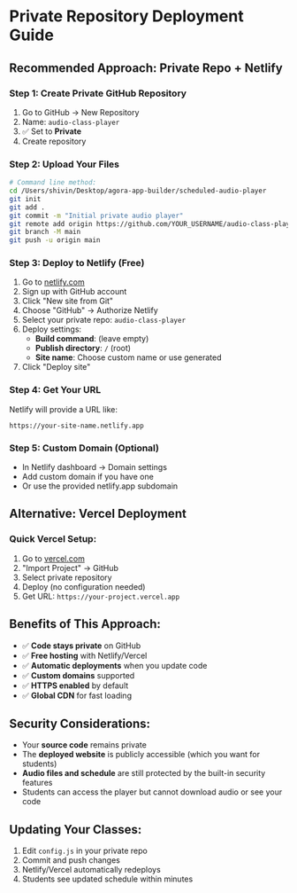 # Private Repository Deployment Guide

## Recommended Approach: Private Repo + Netlify

### Step 1: Create Private GitHub Repository
1. Go to GitHub → New Repository
2. Name: `audio-class-player`
3. ✅ Set to **Private**
4. Create repository

### Step 2: Upload Your Files
```bash
# Command line method:
cd /Users/shivin/Desktop/agora-app-builder/scheduled-audio-player
git init
git add .
git commit -m "Initial private audio player"
git remote add origin https://github.com/YOUR_USERNAME/audio-class-player.git
git branch -M main
git push -u origin main
```

### Step 3: Deploy to Netlify (Free)
1. Go to [netlify.com](https://netlify.com)
2. Sign up with GitHub account
3. Click "New site from Git"
4. Choose "GitHub" → Authorize Netlify
5. Select your private repo: `audio-class-player`
6. Deploy settings:
   - **Build command**: (leave empty)
   - **Publish directory**: `/` (root)
   - **Site name**: Choose custom name or use generated
7. Click "Deploy site"

### Step 4: Get Your URL
Netlify will provide a URL like:
```
https://your-site-name.netlify.app
```

### Step 5: Custom Domain (Optional)
- In Netlify dashboard → Domain settings
- Add custom domain if you have one
- Or use the provided netlify.app subdomain

## Alternative: Vercel Deployment

### Quick Vercel Setup:
1. Go to [vercel.com](https://vercel.com)
2. "Import Project" → GitHub
3. Select private repository
4. Deploy (no configuration needed)
5. Get URL: `https://your-project.vercel.app`

## Benefits of This Approach:
- ✅ **Code stays private** on GitHub
- ✅ **Free hosting** with Netlify/Vercel
- ✅ **Automatic deployments** when you update code
- ✅ **Custom domains** supported
- ✅ **HTTPS enabled** by default
- ✅ **Global CDN** for fast loading

## Security Considerations:
- Your **source code** remains private
- The **deployed website** is publicly accessible (which you want for students)
- **Audio files and schedule** are still protected by the built-in security features
- Students can access the player but cannot download audio or see your code

## Updating Your Classes:
1. Edit `config.js` in your private repo
2. Commit and push changes
3. Netlify/Vercel automatically redeploys
4. Students see updated schedule within minutes